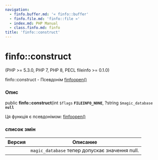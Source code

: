 ```yaml
---
navigation:
  - finfo.buffer.md: '« finfo::buffer'
  - finfo.file.md: 'finfo::file »'
  - index.md: PHP Manual
  - class.finfo.md: finfo
title: 'finfo::construct'
---
```

# finfo::construct

(PHP >= 5.3.0, PHP 7, PHP 8, PECL fileinfo >= 0.1.0)

finfo::construct - Псевдонім [finfoopen()](function.finfo-open.md)

### Опис

public **finfo::construct**(int `$flags` **`FILEINFO_NONE`**, ?string `$magic_database` **`null`**

Ця функція є псевдонімом: [finfoopen()](function.finfo-open.md)

### список змін

| Версия | Описание |
| --- | --- |
|  | `magic_database` тепер допускає значення null. |
